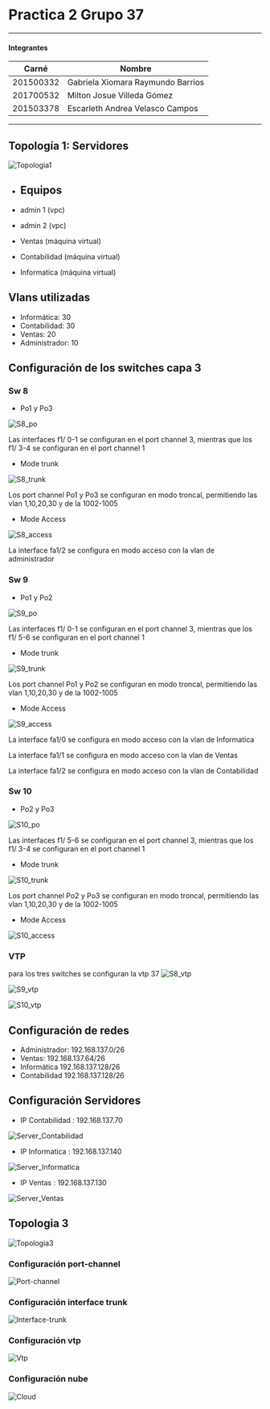 # Practica 2 Grupo 37

***
#### Integrantes
|   Carné   |               Nombre              |
| --------- | --------------------------------- |
| 201500332 | Gabriela Xiomara Raymundo Barrios |
| 201700532 | Milton Josue Villeda Gómez        |
| 201503378 | Escarleth Andrea Velasco Campos   |

***

## Topología 1: Servidores

![Topologia1](topologia1.png "Topologia1")

- ## Equipos

- admin 1 (vpc)
- admin 2 (vpc)
- Ventas  (máquina virtual)
- Contabilidad (máquina virtual)
- Informatica (máquina virtual)

## Vlans utilizadas 

- Informática: 30
- Contabilidad: 30
- Ventas: 20
- Administrador: 10

## Configuración de los switches capa 3

### Sw 8

- Po1 y  Po3

![S8_po](config_GNS3/s8_po.png "S8_po")

Las interfaces f1/ 0-1 se configuran en el port channel 3, mientras que los f1/ 3-4 se configuran en el port channel 1

- Mode trunk

![S8_trunk](config_GNS3/s8_trunk.png "S8_trunk")

Los port channel Po1 y Po3 se configuran en modo troncal, permitiendo las vlan 1,10,20,30 y de la 1002-1005

- Mode Access

![S8_access](config_GNS3/s8_access.png "S8_access")

La interface fa1/2 se configura en modo acceso con la vlan de administrador


### Sw 9

- Po1 y  Po2

![S9_po](config_GNS3/s9_po.png "S9_po")

Las interfaces f1/ 0-1 se configuran en el port channel 3, mientras que los f1/ 5-6 se configuran en el port channel 1

- Mode trunk

![S9_trunk](config_GNS3/s9_trunk.png "S9_trunk")

Los port channel Po1 y Po2 se configuran en modo troncal, permitiendo las vlan 1,10,20,30 y de la 1002-1005

- Mode Access

![S9_access](config_GNS3/s9_access.png "S9_access")

La interface fa1/0 se configura en modo acceso con la vlan de Informatica

La interface fa1/1 se configura en modo acceso con la vlan de Ventas

La interface fa1/2 se configura en modo acceso con la vlan de Contabilidad


### Sw 10

- Po2 y  Po3

![S10_po](config_GNS3/s10_po.png "S10_po")

Las interfaces f1/ 5-6 se configuran en el port channel 3, mientras que los f1/ 3-4 se configuran en el port channel 1

- Mode trunk

![S10_trunk](config_GNS3/s10_trunk.png "S10_trunk")

Los port channel Po2 y Po3 se configuran en modo troncal, permitiendo las vlan 1,10,20,30 y de la 1002-1005

- Mode Access

![S10_access](config_GNS3/s10_access.png "S10_access")


### VTP
para los tres switches se configuran la vtp 37
![S8_vtp](config_GNS3/s8_vtp.png "S8_vtp")

![S9_vtp](config_GNS3/s9_vtp.png "S9_vtp")

![S10_vtp](config_GNS3/s10_vtp.png "S10_vtp")


## Configuración de redes

- Administrador: 192.168.137.0/26
- Ventas: 192.168.137.64/26
- Informática 192.168.137.128/26
- Contabilidad 192.168.137.128/26

## Configuración Servidores

- IP Contabilidad : 192.168.137.70

![Server_Contabilidad](Virtuales/s_conta.png "Server_Contabilidad")


- IP Informatica : 192.168.137.140

![Server_Informatica](Virtuales/s_info.png "Server_Informatica")


- IP Ventas : 192.168.137.130

![Server_Ventas](Virtuales/s_ventas.png "Server_Ventas")



## Topologia 3

![Topologia3](T3/topologia3.png "Topologia3")

### Configuración port-channel

![Port-channel](T3/port_channel.png "Port-channel")

### Configuración interface trunk

![Interface-trunk](T3/interface_trunk.png "Interface-trunk")

### Configuración vtp

![Vtp](T3/vtp_config.png "Vtp")

### Configuración nube

![Cloud](T3/cloud.png "Cloud")